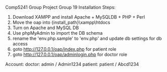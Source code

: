 Comp5241 Group Project Group 19
Installation Steps:
1) Download XAMPP and install Apache + MySQLDB + PHP + Perl
2) Move the oap into {install_path}\xampp\htdocs
3) Turn on Apache and MySQL DB
4) Use phpMyAdmin to import the DB schema
5) rename the 'env.php.sample' to 'env.php' and update db settings for db access
6) goto http://127.0.0.1/oap/index.php for patient role
7) goto http://127.0.0.1/oap/adminlogin.php for doctor role

Account:
doctor: admin / Admin1234
patient: patient / Abcd1234
